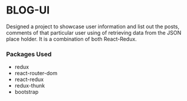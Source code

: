 # BLOG-UI

Designed a project to showcase user information and list out the posts, comments of that particular user using of retrieving data from the JSON place holder. It is a combination of both React-Redux.

### Packages Used

* redux
* react-router-dom
* react-redux
* redux-thunk
* bootstrap


